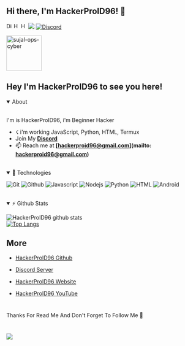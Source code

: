 ## Hi there, I'm HackerProID96! 👋


<img src=https://media.discordapp.net/attachments/850563339528830996/860152689068081162/Screenshot_2021-07-01-20-39-33-904.jpeg>


<a href="https://discord.gg/bQckjWU7xq">
  <img align="left" alt="Discord Server" width="16px" src="https://cdn.jsdelivr.net/npm/simple-icons@v3/icons/discord.svg" />
</a>
 <a href="https://github.com/HackerProID96">
  <img align="left" alt="HackerProID96 Github's" width="16px" src="https://cdn.jsdelivr.net/npm/simple-icons@v3/icons/github.svg" />
</a>
 <a href="https://youtube.com/channel/">
  <img align="left" alt="HackerProID96 Official Youtube" width="16px" src="https://cdn.jsdelivr.net/npm/simple-icons@v3/icons/youtube.svg" />
</a>

<a href="https://discord.com/users/843357465017974785">
    <img src="https://img.shields.io/badge/HackerProID96%233614-%237289da?logo=discord&style=flat-square" alt="Discord" SpaceID Dev#0001"/>
  </a>
</p>
<p align="left"> <img src="https://komarev.com/ghpvc/?username=HackerProID96-ops-cyber" alt="sujal-ops-cyber" width="92px" /> </p>
                                                                                                                               
## Hey I'm HackerProID96 to see you here! &nbsp;
<details open>
  <summary>About</summary>
<br />

I'm is HackerProID96, i'm Beginner Hacker
- ☇ i'm working JavaScript, Python, HTML, Termux
- Join My **[Discord](https://discord.gg/bQckjWU7xq)**
- 📫 Reach me at **[hackerproid96@gmail.com](mailto: hackerproid96@gmail.com)**
<br />
</details>

<details open>
<summary>🚀 Technologies</summary>
<p>
  <img alt="Git" src="https://img.shields.io/badge/-Git-ff8438?style=flat-square&logo=git&logoColor=white" />
  <img alt="Github" src="https://img.shields.io/badge/-Github-2e2e2e?style=flat-square&logo=github&logoColor=white" />
  <img alt="Javascript" src="https://img.shields.io/badge/-JavaScript-323330?style=flat-square&logo=javascript&logoColor=white" />
  <img alt="Nodejs" src="https://img.shields.io/badge/-Nodejs-68a063?style=flat-square&logo=Node.js&logoColor=white" />
  <img alt="Python" src="https://img.shields.io/badge/-Python-68a063?style=flat-square&logo=Python&logoColor=white" />
  <img alt="HTML" src="https://img.shields.io/badge/-HTML-68a063?style=flat-square&logo=HTML&logoColor=white" />
  <img alt="Android" src="https://img.shields.io/badge/-Android-3ddc84?style=flat-square&logo=android&logoColor=white" />
  </p>
  </details>
<br>
<details open>
<summary>⚡ Github Stats</summary>

![HackerProID96 github stats](https://github-readme-stats.vercel.app/api?username=HackerProID96&show_icons=true&theme=tokyonight)
<br />
[![Top Langs](https://github-readme-stats.vercel.app/api/top-langs/?username=HackerProID96&show_icons=true&theme=tokyonight)](https://github.com/badriian24)
</details>

## 
## More
- [HackerProID96 Github](https://github.com/HackerProID96)

- [Discord Server](https://discord.gg/bQckjWU7xq)

- [HackerProID96 Website]()

- [HackerProID96 YouTube](https://youtube.com/channel/)
#
Thanks For Read Me And Don't Forget To Follow Me 👋
#
<img src="https://media.discordapp.net/attachments/890779091081502741/890779752321925160/images_7.jpeg">
